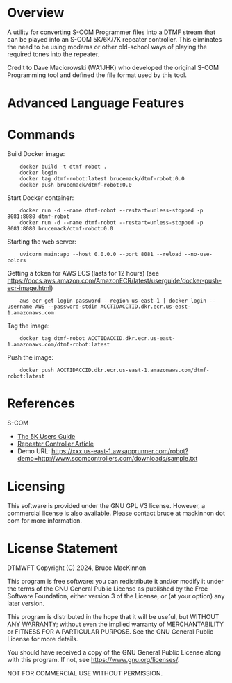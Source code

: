 Overview
========

A utility for converting S-COM Programmer files into a DTMF stream that 
can be played into an S-COM 5K/6K/7K repeater controller.  This eliminates
the need to be using modems or other old-school ways of playing the 
required tones into the repeater.

Credit to Dave Maciorowski (WA1JHK) who developed the original S-COM 
Programming tool and defined the file format used by this tool.  

Advanced Language Features
==========================

Commands
========

Build Docker image:

        docker build -t dtmf-robot .  
        docker login
        docker tag dtmf-robot:latest brucemack/dtmf-robot:0.0        
        docker push brucemack/dtmf-robot:0.0      

Start Docker container:

        docker run -d --name dtmf-robot --restart=unless-stopped -p 8081:8080 dtmf-robot
        docker run -d --name dtmf-robot --restart=unless-stopped -p 8081:8080 brucemack/dtmf-robot:0.0

Starting the web server:

        uvicorn main:app --host 0.0.0.0 --port 8081 --reload --no-use-colors

Getting a token for AWS ECS (lasts for 12 hours) (see https://docs.aws.amazon.com/AmazonECR/latest/userguide/docker-push-ecr-image.html)

        aws ecr get-login-password --region us-east-1 | docker login --username AWS --password-stdin ACCTIDACCTID.dkr.ecr.us-east-1.amazonaws.com

Tag the image:
        
        docker tag dtmf-robot ACCTIDACCID.dkr.ecr.us-east-1.amazonaws.com/dtmf-robot:latest

Push the image:

        docker push ACCTIDACCID.dkr.ecr.us-east-1.amazonaws.com/dtmf-robot:latest


References
==========

S-COM
* [The 5K Users Guide](http://www.scomcontrollers.com/downloads/5kmanualv20.pdf)
* [Repeater Controller Article](https://www.repeater-builder.com/scom/controller-direct-programming.html)
* Demo URL: https://xxx.us-east-1.awsapprunner.com/robot?demo=http://www.scomcontrollers.com/downloads/sample.txt

Licensing 
=========

This software is provided under the GNU GPL V3 license.  However, a commercial 
license is also available.  Please contact bruce at mackinnon dot com for more
information.

License Statement
=================

DTMWFT
Copyright (C) 2024, Bruce MacKinnon 

This program is free software: you can redistribute it and/or modify
it under the terms of the GNU General Public License as published by
the Free Software Foundation, either version 3 of the License, or
(at your option) any later version.

This program is distributed in the hope that it will be useful,
but WITHOUT ANY WARRANTY; without even the implied warranty of
MERCHANTABILITY or FITNESS FOR A PARTICULAR PURPOSE.  See the
GNU General Public License for more details.

You should have received a copy of the GNU General Public License
along with this program.  If not, see <https://www.gnu.org/licenses/>.

NOT FOR COMMERCIAL USE WITHOUT PERMISSION.
